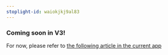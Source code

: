 ```yaml
---
stoplight-id: waiokjkj9al83
---
```


### Coming soon in V3!

For now, please refer to [the following article in the current app](https://caplena.com/docs/knowledge-base/waiokjkj9al83-anonymize-text-comments)